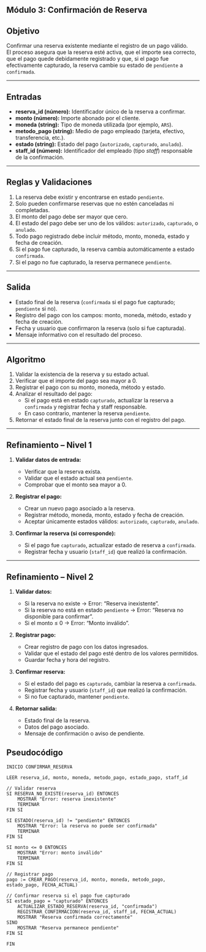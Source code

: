 
## Módulo 3: Confirmación de Reserva

## Objetivo

Confirmar una reserva existente mediante el registro de un pago válido.  
El proceso asegura que la reserva esté activa, que el importe sea correcto, que el pago quede debidamente registrado y que, si el pago fue efectivamente capturado, la reserva cambie su estado de `pendiente` a `confirmada`.

---

## Entradas

- **reserva_id (número):** Identificador único de la reserva a confirmar.  
- **monto (número):** Importe abonado por el cliente.  
- **moneda (string):** Tipo de moneda utilizada (por ejemplo, `ARS`).  
- **metodo_pago (string):** Medio de pago empleado (tarjeta, efectivo, transferencia, etc.).  
- **estado (string):** Estado del pago (`autorizado`, `capturado`, `anulado`).  
- **staff_id (número):** Identificador del empleado (tipo *staff*) responsable de la confirmación.

---

## Reglas y Validaciones

1. La reserva debe existir y encontrarse en estado `pendiente`.  
2. Solo pueden confirmarse reservas que no estén canceladas ni completadas.  
3. El monto del pago debe ser mayor que cero.  
4. El estado del pago debe ser uno de los válidos: `autorizado`, `capturado`, o `anulado`.  
5. Todo pago registrado debe incluir método, monto, moneda, estado y fecha de creación.  
6. Si el pago fue capturado, la reserva cambia automáticamente a estado `confirmada`.  
7. Si el pago no fue capturado, la reserva permanece `pendiente`.

---

## Salida

- Estado final de la reserva (`confirmada` si el pago fue capturado; `pendiente` si no).  
- Registro del pago con los campos: monto, moneda, método, estado y fecha de creación.  
- Fecha y usuario que confirmaron la reserva (solo si fue capturada).  
- Mensaje informativo con el resultado del proceso.

---

## Algoritmo

1. Validar la existencia de la reserva y su estado actual.  
2. Verificar que el importe del pago sea mayor a 0.  
3. Registrar el pago con su monto, moneda, método y estado.  
4. Analizar el resultado del pago:  
   - Si el pago está en estado `capturado`, actualizar la reserva a `confirmada` y registrar fecha y staff responsable.  
   - En caso contrario, mantener la reserva `pendiente`.  
5. Retornar el estado final de la reserva junto con el registro del pago.

---

## Refinamiento – Nivel 1

1. **Validar datos de entrada:**
   - Verificar que la reserva exista.  
   - Validar que el estado actual sea `pendiente`.  
   - Comprobar que el monto sea mayor a 0.

2. **Registrar el pago:**
   - Crear un nuevo pago asociado a la reserva.  
   - Registrar método, moneda, monto, estado y fecha de creación.  
   - Aceptar únicamente estados válidos: `autorizado`, `capturado`, `anulado`.

3. **Confirmar la reserva (si corresponde):**
   - Si el pago fue `capturado`, actualizar estado de reserva a `confirmada`.  
   - Registrar fecha y usuario (`staff_id`) que realizó la confirmación.

---

## Refinamiento – Nivel 2

1. **Validar datos:**
   - Si la reserva no existe → Error: “Reserva inexistente”.  
   - Si la reserva no está en estado `pendiente` → Error: “Reserva no disponible para confirmar”.  
   - Si el monto ≤ 0 → Error: “Monto inválido”.

2. **Registrar pago:**
   - Crear registro de pago con los datos ingresados.  
   - Validar que el estado del pago esté dentro de los valores permitidos.  
   - Guardar fecha y hora del registro.

3. **Confirmar reserva:**
   - Si el estado del pago es `capturado`, cambiar la reserva a `confirmada`.  
   - Registrar fecha y usuario (`staff_id`) que realizó la confirmación.  
   - Si no fue capturado, mantener `pendiente`.

4. **Retornar salida:**
   - Estado final de la reserva.  
   - Datos del pago asociado.  
   - Mensaje de confirmación o aviso de pendiente.

## Pseudocódigo

```pseudo
INICIO CONFIRMAR_RESERVA

LEER reserva_id, monto, moneda, metodo_pago, estado_pago, staff_id

// Validar reserva
SI RESERVA_NO_EXISTE(reserva_id) ENTONCES
    MOSTRAR "Error: reserva inexistente"
    TERMINAR
FIN SI

SI ESTADO(reserva_id) != "pendiente" ENTONCES
    MOSTRAR "Error: la reserva no puede ser confirmada"
    TERMINAR
FIN SI

SI monto <= 0 ENTONCES
    MOSTRAR "Error: monto inválido"
    TERMINAR
FIN SI

// Registrar pago
pago := CREAR_PAGO(reserva_id, monto, moneda, metodo_pago, estado_pago, FECHA_ACTUAL)

// Confirmar reserva si el pago fue capturado
SI estado_pago = "capturado" ENTONCES
    ACTUALIZAR_ESTADO_RESERVA(reserva_id, "confirmada")
    REGISTRAR_CONFIRMACION(reserva_id, staff_id, FECHA_ACTUAL)
    MOSTRAR "Reserva confirmada correctamente"
SINO
    MOSTRAR "Reserva permanece pendiente"
FIN SI

FIN

